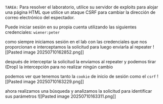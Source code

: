 `TAREA:`
Para resolver el laboratorio, utilice su servidor de exploits para alojar una página HTML que utilice un ataque CSRF para cambiar la dirección de correo electrónico del espectador.

Puede iniciar sesión en su propia cuenta utilizando las siguientes credenciales: `wiener:peter`

como siempre iniciamos sesión en el lab con las credenciales que nos proporcionan e interceptamos la solicitud para luego enviarla al repeater
![[Pasted image 20250710162852.png]]

después de interceptar la solicitud la enviamos al repeater y podemos tirar (Drop) la intercepción para no realizar ningún cambio 

podemos ver que tenemos tanto la `cookie` de inicio de sesión como el `csrf`
![[Pasted image 20250710163229.png]]

ahora realizamos una búsqueda y analizamos la solicitud para identificar sus parámetros
![[Pasted image 20250710163311.png]]

